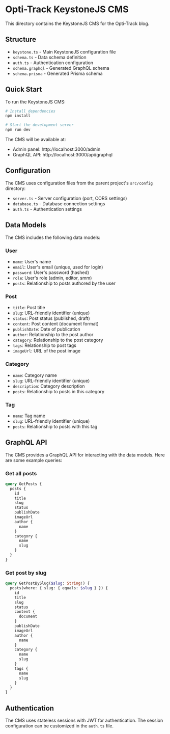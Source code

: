 # Opti-Track KeystoneJS CMS

This directory contains the KeystoneJS CMS for the Opti-Track blog.

## Structure

- `keystone.ts` - Main KeystoneJS configuration file
- `schema.ts` - Data schema definition
- `auth.ts` - Authentication configuration
- `schema.graphql` - Generated GraphQL schema
- `schema.prisma` - Generated Prisma schema

## Quick Start

To run the KeystoneJS CMS:

```bash
# Install dependencies
npm install

# Start the development server
npm run dev
```

The CMS will be available at:
- Admin panel: http://localhost:3000/admin
- GraphQL API: http://localhost:3000/api/graphql

## Configuration

The CMS uses configuration files from the parent project's `src/config` directory:

- `server.ts` - Server configuration (port, CORS settings)
- `database.ts` - Database connection settings
- `auth.ts` - Authentication settings

## Data Models

The CMS includes the following data models:

### User

- `name`: User's name
- `email`: User's email (unique, used for login)
- `password`: User's password (hashed)
- `role`: User's role (admin, editor, smm)
- `posts`: Relationship to posts authored by the user

### Post

- `title`: Post title
- `slug`: URL-friendly identifier (unique)
- `status`: Post status (published, draft)
- `content`: Post content (document format)
- `publishDate`: Date of publication
- `author`: Relationship to the post author
- `category`: Relationship to the post category
- `tags`: Relationship to post tags
- `imageUrl`: URL of the post image

### Category

- `name`: Category name
- `slug`: URL-friendly identifier (unique)
- `description`: Category description
- `posts`: Relationship to posts in this category

### Tag

- `name`: Tag name
- `slug`: URL-friendly identifier (unique)
- `posts`: Relationship to posts with this tag

## GraphQL API

The CMS provides a GraphQL API for interacting with the data models. Here are some example queries:

### Get all posts

```graphql
query GetPosts {
  posts {
    id
    title
    slug
    status
    publishDate
    imageUrl
    author {
      name
    }
    category {
      name
      slug
    }
  }
}
```

### Get post by slug

```graphql
query GetPostBySlug($slug: String!) {
  posts(where: { slug: { equals: $slug } }) {
    id
    title
    slug
    status
    content {
      document
    }
    publishDate
    imageUrl
    author {
      name
    }
    category {
      name
      slug
    }
    tags {
      name
      slug
    }
  }
}
```

## Authentication

The CMS uses stateless sessions with JWT for authentication. The session configuration can be customized in the `auth.ts` file. 